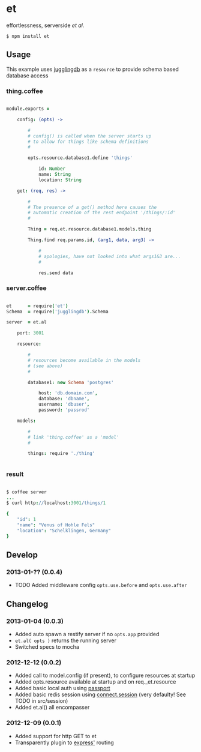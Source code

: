 et
==

effortlessness, serverside <i>et al.</i>


    $ npm install et
    



Usage
-----

This example uses [jugglingdb](https://github.com/1602/jugglingdb) as a `resource` to provide schema based database access

### thing.coffee

```coffee

module.exports = 

    config: (opts) -> 

        #
        # config() is called when the server starts up
        # to allow for things like schema definitions
        # 

        opts.resource.database1.define 'things'

            id: Number
            name: String
            location: String

    get: (req, res) ->

        #
        # The presence of a get() method here causes the 
        # automatic creation of the rest endpoint '/things/:id' 
        #

        Thing = req.et.resource.database1.models.thing

        Thing.find req.params.id, (arg1, data, arg3) -> 

            #
            # apologies, have not looked into what args1&3 are...
            #

            res.send data


```


### server.coffee

```coffee

et      = require('et')
Schema  = require('jugglingdb').Schema

server  = et.al

    port: 3001

    resource:

        #
        # resources become available in the models
        # (see above)
        #

        database1: new Schema 'postgres'

            host: 'db.domain.com',
            database: 'dbname',
            username: 'dbuser',
            password: 'passrod'

    models:

        #
        # link 'thing.coffee' as a 'model'
        #

        things: require './thing'



```


### result

```coffee

$ coffee server
...
$ curl http://localhost:3001/things/1

{
    "id": 1
    "name": "Venus of Hohle Fels"
    "location": "Schelklingen, Germany"
}

```

Develop
-------

### 2013-01-?? (0.0.4)

* TODO Added middleware config `opts.use.before` and `opts.use.after`



Changelog
---------

### 2013-01-04 (0.0.3)

* Added auto spawn a restify server if no `opts.app` provided
* `et.al( opts )` returns the running server
* Switched specs to mocha

### 2012-12-12 (0.0.2)

* Added call to model.config (if present), to configure resources at startup
* Added opts.resource available at startup and on req._et.resource
* Added basic local auth using [passport](http://passportjs.org/) 
* Added basic redis session using [connect.session](http://www.senchalabs.org/connect/session.html) (very defaulty! See TODO in src/session)
* Added et.al() all encompasser

### 2012-12-09 (0.0.1)

* Added support for http GET to et
* Transparently plugin to [express'](https://github.com/visionmedia/express) routing

